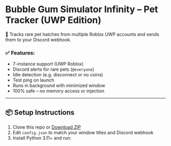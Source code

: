 # Bubble Gum Simulator Infinity – Pet Tracker (UWP Edition)

🐾 Tracks rare pet hatches from multiple Roblox UWP accounts and sends them to your Discord webhook.

### ✅ Features:
- 7-instance support (UWP Roblox)
- Discord alerts for rare pets (`@everyone`)
- Idle detection (e.g. disconnect or no coins)
- Test ping on launch
- Runs in background with minimized window
- 100% safe – no memory access or injection

---

## 📦 Setup Instructions

1. Clone this repo or [Download ZIP](https://github.com/YOURUSERNAME/YOURREPO/archive/refs/heads/main.zip)
2. Edit `config.json` to match your window titles and Discord webhook
3. Install Python 3.11+ and run:

